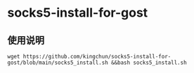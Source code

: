 # socks5-install-for-gost
## 使用说明
```
wget https://github.com/kingchun/socks5-install-for-gost/blob/main/socks5_install.sh &&bash socks5_install.sh
```
